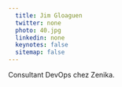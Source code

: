 ```yaml
---
  title: Jim Gloaguen
  twitter: none
  photo: 40.jpg
  linkedin: none
  keynotes: false
  sitemap: false
---
```

Consultant DevOps chez Zenika.